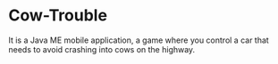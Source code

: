 # Cow-Trouble
It is a Java ME mobile application, a game where you control a car that needs to avoid crashing into cows on the highway.
